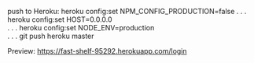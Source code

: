 push to Heroku: 
heroku config:set NPM_CONFIG_PRODUCTION=false 
.
.
.
heroku config:set HOST=0.0.0.0  
.
.
.
heroku config:set NODE_ENV=production   
.
.
.
git push heroku master 

Preview: https://fast-shelf-95292.herokuapp.com/login